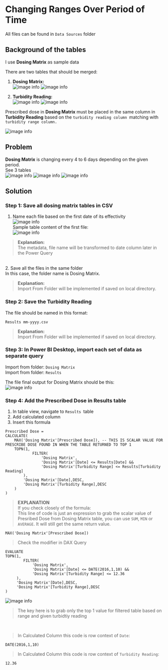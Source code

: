 # Changing Ranges Over Period of Time

All files can be found in `Data Sources` folder


## Background of the tables
I use **Dosing Matrix** as sample data

There are two tables that should be merged: <br>
1. **Dosing Matrix:** <br>
![image info](images/tbl-dosing-matrix.jpg)
![image info](images/tbl-dosing-matrix-sample.jpg)

2. **Turbidity Reading:** <br>
![image info](images/tbl-turbidity-reading.jpg)
![image info](images/tbl-turbidity-reading-sample.jpg)

Prescribed dose in **Dosing Matrix** must be placed in the same column in **Turbidity Reading** based on the `turbidity reading column `matching with `turbidity range column.`

![image info](images/dgm-connection.jpg)

## Problem

**Dosing Matrix** is changing every 4 to 6 days depending on the given period. <br>
See 3 tables <br>
![image info](images/tbl-dosing-matrix-01.jpg)
![image info](images/tbl-dosing-matrix-02.jpg)
![image info](images/tbl-dosing-matrix-03.jpg)

## Solution

### Step 1: Save all dosing matrix tables in CSV
1. Name each file based on the first date of its effectivity <br>
![image info](images/ss-files.jpg)<br>
Sample table content of the first file: <br>
![image info](images/ss-file-sample.jpg)<br>

>**Explanation:** <br>
The metadata, file name will be transformed to date column later in the Power Query <br> 

<br>
2.  Save all the files in the same folder<br>
In this case, the folder name is Dosing Matrix. <br>

>**Explanation:** <br>
Import From Folder will be implemented if saved on local directory. 


### Step 2: Save the Turbidity Reading
The file should be named in this format: <br>
```
Results mm-yyyy.csv
```
>**Explanation:** <br>
Import From Folder will be implemented if saved on local directory. 


### Step 3: In Power BI Desktop, import each set of data as separate query
Import from folder: `Dosing Matrix` <br>
Import from folder: `Results`

The file final output for Dosing Matrix should be this:<br>
![image info](images/tbl-pbi-dosing-matrix.jpg)<br>

### Step 4: Add the Prescribed Dose in Results table
1. In table view, navigate to `Results `table
2. Add calculated column
3. Insert this formula

```DAX
Prescribed Dose = 
CALCULATE(
    MAX('Dosing Matrix'[Prescribed Dose]), -- THIS IS SCALAR VALUE FOR PRESCRIBE DOSE FOUND IN WHEN THE TABLE RETURNED TO TOP 1
    TOPN(1,
            FILTER(
                'Dosing Matrix',
                'Dosing Matrix'[Date] <= Results[Date] &&
                'Dosing Matrix'[Turbidity Range] <= Results[Turbidity Reading]
        ),
        'Dosing Matrix'[Date],DESC,
        'Dosing Matrix'[Turbidity Range],DESC
    )
)
```

>**EXPLANATION**<br>
If you check closely of the formula: <br>
This line of code is just an expression to grab the scalar value of Presribed Dose from Dosing Matrix table, you can use `SUM`, `MIN` or `AVERAGE`. It will still get the same return value.
```
MAX('Dosing Matrix'[Prescribed Dose])
```
>Check the modifier in DAX Query

```
EVALUATE
TOPN(1,
		FILTER(
            'Dosing Matrix',
            'Dosing Matrix'[Date] <= DATE(2016,1,10) &&
			'Dosing Matrix'[Turbidity Range] <= 12.36
	 ),
	 'Dosing Matrix'[Date],DESC,
	 'Dosing Matrix'[Turbidity Range],DESC
)
```
![image info](images/tbl-pbi-dax-query-modifier.jpg)<br>
>The key here is to grab only the top 1 value for filtered table based on range and given turbidtiy reading <br>
<br>

>In Calculated Column this code is row context of `Date`:

```
DATE(2016,1,10)
```

>In Calculated Column this code is row context of `Turbidity Reading`:
```
12.36
```
